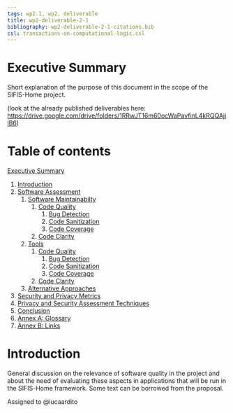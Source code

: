 ```yaml
---
tags: wp2.1, wp2, deliverable
title: wp2-deliverable-2-1
bibliography: wp2-deliverable-2-1-citations.bib
csl: transactions-on-computational-logic.csl
---
```


# Executive Summary

Short explanation of the purpose of this document in the scope of the SIFIS-Home project.

(look at the already published deliverables here: https://drive.google.com/drive/folders/1RRwJT16m60ocWaPavfinL4kRQQAjjlB6)

# Table of contents

[Executive Summary](#executive-summary)

1. [Introduction](#introduction)
2. [Software Assessment](#software-assessment)
    1. [Software Maintainabilty](#software-maintainability)
        1. [Code Quality](#code-quality)
            1. [Bug Detection](#bug-detection)
            2. [Code Sanitization](#code-sanitization)
            3. [Code Coverage](#code-coverage)
        3. [Code Clarity](#code-clarity)
    2. [Tools](#tools)
        1. [Code Quality](#code-quality)
            1. [Bug Detection](#bug-detection)
            2. [Code Sanitization](#code-sanitization)
            3. [Code Coverage](#code-coverage)
        3. [Code Clarity](#code-clarity)
    3. [Alternative Approaches](#alternative-approaches)
3. [Security and Privacy Metrics](#security-and-privacy-metrics)
4. [Privacy and Security Assessment Techniques](#privacy-and-security-assessment-techniques)
6. [Conclusion](#conclusion)
7. [Annex A: Glossary](#annex-a-glossary)
8. [Annex B: Links](#annex-b-links)


# Introduction

General discussion on the relevance of software quality in the project and about the need of evaluating these aspects in applications that will be run in the SIFIS-Home framework. Some text can be borrowed from the proposal.

Assigned to @lucaardito